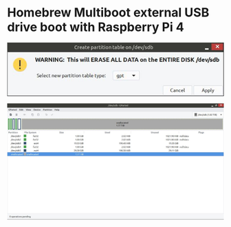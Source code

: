 # Homebrew Multiboot external USB drive boot with Raspberry Pi 4

![GPT Gparted](https://github.com/raspberrypisig/usb-msd-raspberrypi-multios/raw/master/gpt.jpg)

![Multiboot OS partitions](https://github.com/raspberrypisig/usb-msd-raspberrypi-multios/raw/master/gparted.jpg)

